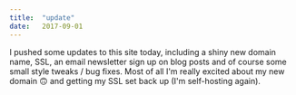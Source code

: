 ```yaml
---
title:  "update"
date:   2017-09-01
---
```

I pushed some updates to this site today, including a shiny new domain name, SSL, an email newsletter sign up on blog posts and of course some small style tweaks / bug fixes. Most of all I'm really excited about my new domain 🙃 and getting my SSL set back up (I'm self-hosting again).
